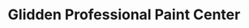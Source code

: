 ---
title: "Glidden Professional Paint Center"
url: /denver/glidden-professional-paint-center/
shop: paint
---